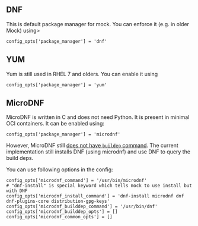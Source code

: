 ## DNF

This is default package manager for mock. You can enforce it (e.g. in older Mock) using>

```
config_opts['package_manager'] = 'dnf'
```

## YUM

Yum is still used in RHEL 7 and olders. You can enable it using

```
config_opts['package_manager'] = 'yum'
```

## MicroDNF

MicroDNF is written in C and does not need Python. It is present in minimal OCI containers. It can be enabled using:

```
config_opts['package_manager'] = 'microdnf'
```

However, MicroDNF still [does not have `buildep` command](https://github.com/rpm-software-management/microdnf/issues/82). The current implementation still installs DNF (using microdnf) and use DNF to query the build deps.

You can use following options in the config:
```
config_opts['microdnf_command'] = '/usr/bin/microdnf'
# "dnf-install" is special keyword which tells mock to use install but with DNF
config_opts['microdnf_install_command'] = 'dnf-install microdnf dnf dnf-plugins-core distribution-gpg-keys'
config_opts['microdnf_builddep_command'] = '/usr/bin/dnf'
config_opts['microdnf_builddep_opts'] = []
config_opts['microdnf_common_opts'] = []
```